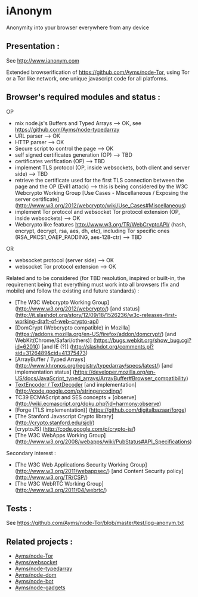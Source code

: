 iAnonym
===

Anonymity into your browser everywhere from any device

## Presentation :

See http://www.ianonym.com

Extended browserification of https://github.com/Ayms/node-Tor, using Tor or a Tor like network, one unique javascript code for all platforms.

## Browser's required modules and status :

OP
* mix node.js's Buffers and Typed Arrays --> OK, see https://github.com/Ayms/node-typedarray
* URL parser --> OK
* HTTP parser --> OK
* Secure script to control the page --> OK
* self signed certificates generation (OP) --> TBD
* certificates verification (OP) --> TBD
* implement TLS protocol (OP, inside websockets, both client and server side) --> TBD
* retrieve the certificate used for the first TLS connection between the page and the OP (Evil1 attack) --> this is being considered by the W3C Webcrypto Working Group [Use Cases - Miscellaneous / Exposing the server certificate] (http://www.w3.org/2012/webcrypto/wiki/Use_Cases#Miscellaneous) 
* implement Tor protocol and websocket Tor protocol extension (OP, inside websockets) --> OK
* Webcrypto like features http://www.w3.org/TR/WebCryptoAPI/ (hash, encrypt, decrypt, rsa, aes, dh, etc), including Tor specific ones (RSA_PKCS1_OAEP_PADDING, aes-128-ctr) --> TBD

OR
* websocket protocol (server side) --> OK
* websocket Tor protocol extension --> OK

Related and to be considered (for TBD resolution, inspired or built-in, the requirement being that everything must work into all browsers (fix and mobile) and follow the existing and future standards) :

* [The W3C Webcrypto Working Group] (http://www.w3.org/2012/webcrypto/) [and status] (http://it.slashdot.org/story/12/09/18/1526236/w3c-releases-first-working-draft-of-web-crypto-api)
* [DomCrypt (Webcrypto compatible) in Mozilla] (https://addons.mozilla.org/en-US/firefox/addon/domcrypt/) [and WebKit(Chrome/Safari/others)] (https://bugs.webkit.org/show_bug.cgi?id=62010) [and IE (?)] (http://slashdot.org/comments.pl?sid=3126489&cid=41375473)
* [ArrayBuffer / Typed Arrays] (http://www.khronos.org/registry/typedarray/specs/latest/) [and implementation status] (https://developer.mozilla.org/en-US/docs/JavaScript_typed_arrays/ArrayBuffer#Browser_compatibility)
* [TextEncoder / TextDecoder](http://encoding.spec.whatwg.org/#api ) [and implementation] (http://code.google.com/p/stringencoding/)
* TC39 ECMAScript and SES concepts + [observe] (http://wiki.ecmascript.org/doku.php?id=harmony:observe)
* [Forge (TLS implementation)] (https://github.com/digitalbazaar/forge)
* [The Stanford Javascript Crypto library] (http://crypto.stanford.edu/sjcl/)
* [cryptoJS] (http://code.google.com/p/crypto-js/)
* [The W3C WebApps Working Group] (http://www.w3.org/2008/webapps/wiki/PubStatus#API_Specifications)

Secondary interest :

* [The W3C Web Applications Security Working Group] (http://www.w3.org/2011/webappsec/) [and Content Security policy] (http://www.w3.org/TR/CSP/)
* [The W3C WebRTC Working Group] (http://www.w3.org/2011/04/webrtc/)

## Tests :

See https://github.com/Ayms/node-Tor/blob/master/test/log-anonym.txt
	
## Related projects :

* [Ayms/node-Tor](https://github.com/Ayms/node-Tor)
* [Ayms/websocket](https://github.com/Ayms/websocket)
* [Ayms/node-typedarray](https://github.com/Ayms/node-typedarray)
* [Ayms/node-dom](https://github.com/Ayms/node-dom)
* [Ayms/node-bot](https://github.com/Ayms/node-bot)
* [Ayms/node-gadgets](https://github.com/Ayms/node-gadgets)
